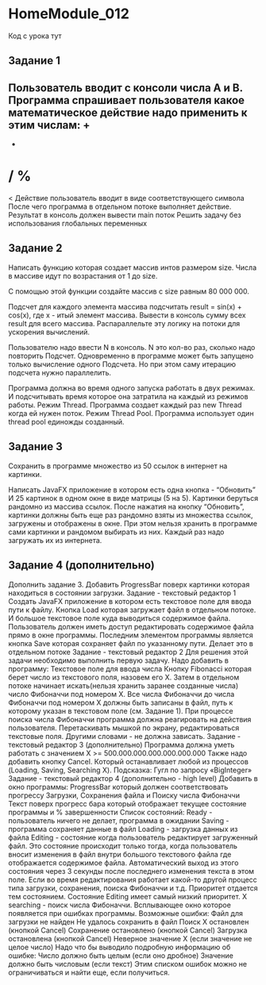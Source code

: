 # HomeModule_012
Код с урока тут
## Задание 1
Пользователь вводит с консоли числа A и B.
Программа спрашивает пользователя какое математическое действие надо применить к этим числам:
+
-
*
/
%
==
>
<
Действие пользователь вводит в виде соответствующего символа
После чего программа в отдельном потоке выполняет действие. 
Результат в консоль должен вывести main поток
Решить задачу без использования глобальных переменных

## Задание 2
Написать функцию которая создает массив интов размером size. Числа в массиве идут по возрастания от 1 до size.

С помощью этой функции создайте массив с size равным 80 000 000.

Подсчет
для каждого элемента массива подсчитать result = sin(x) + cos(x), где x - итый элемент массива. Вывести в консоль сумму всех result для всего массива. Распараллельте эту логику на потоки для ускорения вычислений.

Пользователю надо ввести N в консоль. N это кол-во раз, сколько надо повторить Подсчет. Одновременно в программе может быть запущено только вычисление одного Подсчета. Но при этом саму итерацию подсчета нужно параллелить.

Программа должна во время одного запуска работать в двух режимах. И подсчитывать время которое она затратила на каждый из режимов работы.
Режим Thread. Программа создает каждый раз new Thread когда ей нужен поток.
Режим Thread Pool. Программа использует один thread pool  единожды созданный.

## Задание 3
Сохранить в программе множество из 50 ссылок в интернет на картинки.

Написать JavaFX приложение в котором есть одна кнопка - “Обновить”
И 25 картинок в одном окне в виде матрицы (5 на 5). Картинки беруться рандомно из массива ссылок.
После нажатия на кнопку “Обновить”, картинки должны быть еще раз рандомно взяты из множества ссылок, загружены и отображены в окне. 
При этом нельзя хранить в программе сами картинки и рандомом выбирать из них. Каждый раз надо загружать их из интернета.
## Задание 4 (дополнительно)
Дополнить задание 3.
Добавить ProgressBar поверх картинки которая находиться в состоянии загрузки.
Задание - текстовый редактор 1
Создать JavaFX приложение в котором есть текстовое поле для ввода пути к файлу.
Кнопка Load которая загружает файл в отдельном потоке.
И большое текстовое поле куда выводиться содержимое файла.
Пользователь должен иметь доступ редактировать содержимое файла прямо в окне программы.
Последним элементом программы является кнопка Save которая сохраняет файл по указанному пути. Делает это в отдельном потоке
Задание - текстовый редактор 2
Для решения этой задачи необходимо выполнить первую задачу.
Надо добавить в программу:
Текстовое поле для ввода числа
Кнопку Fibonacci которая берет число из текстового поля, назовем его Х.
Затем в отдельном потоке начинает искать(нельзя хранить заранее созданные числа) число Фибоначчи под номером Х.
Все числа Фибоначчи до числа Фибоначчи под номером Х должны быть записаны в файл, путь к которому указан в текстовом поле (см. Задание 1).
При процессе поиска числа Фибоначчи программа должна реагировать на действия пользователя. Перетаскивать мышкой по экрану, редактироваться текстовые поля. Другими словами - не должна зависать.
Задание - текстовый редактор 3 (дополнительно)
Программа должна уметь работать с значением Х >= 500.000.000.000.000.000.000
Также надо добавить кнопку Cancel. Который останавливает любой из процессов (Loading, Saving, Searching X).
Подсказка: Гугл по запросу «BigInteger»
Задание - текстовый редактор 4 (дополнительно - high level)
Добавить в окно программы:
ProgressBar который должен соответствовать прогрессу Загрузки, Сохранения файла и Поиску числа Фибоначчи
Текст поверх прогресс бара который отображает текущее состояние программы и % завершенности
Список состояний:
Ready - пользователь ничего не делает, программа в ожидании
Saving - программа сохраняет данные в файл
Loading - загрузка данных из файла
Editing - состояние когда пользователь редактирует загруженный файл. Это состояние происходит только тогда, когда пользователь вносит изменения в файл внутри большого текстового файла где отображается содержимое файла. Автоматический выход из этого состояния через 3 секунды после последнего изменения текста в этом поле. Если во время редактирования работает какой-то другой процесс типа загрузки, сохранения, поиска Фибоначчи и т.д. Приоритет отдается тем состоянием. Состояние Editing имеет самый низкий приоритет.
X searching - поиск числа Фибоначчи.
Всплывающее окно которое появляется при ошибках программы.
Возможные ошибки:
Файл для загрузки не найден
Не удалось сохранить в файл
Поиск Х остановлен (кнопкой Cancel)
Сохранение остановлено (кнопкой Cancel)
Загрузка остановлена (кнопкой Cancel)
Неверное значение Х (если значение не целое число)
Надо что бы выводило подробную информацию об ошибке:
Число должно быть целым (если оно дробное)
Значение должно быть числовым (если текст)
Этим списком ошибок можно не ограничиваться и найти еще, если получиться. 

